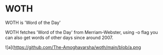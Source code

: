# WOTH
WOTH is 'Word of the Day'

WOTH fetches 'Word of the Day' from Merriam-Webster, using -o flag you can also get words of other days since around 2007. 

![a](https://github.com/The-Amoghavarsha/woth/main/blob/a.png
